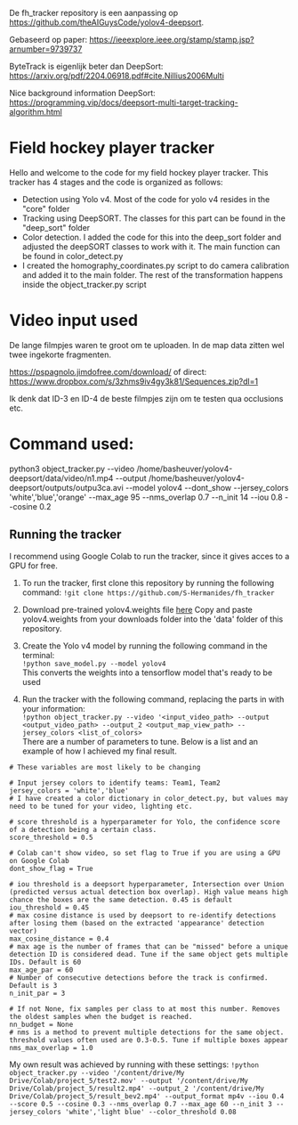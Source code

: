 De fh_tracker repository is een aanpassing op https://github.com/theAIGuysCode/yolov4-deepsort.

Gebaseerd op paper: https://ieeexplore.ieee.org/stamp/stamp.jsp?arnumber=9739737

ByteTrack is eigenlijk beter dan DeepSort: https://arxiv.org/pdf/2204.06918.pdf#cite.Nillius2006Multi

Nice background information DeepSort: https://programming.vip/docs/deepsort-multi-target-tracking-algorithm.html

# Field hockey player tracker

Hello and welcome to the code for my field hockey player tracker. 
This tracker has 4 stages and the code is organized as follows:
* Detection using Yolo v4. Most of the code for yolo v4 resides in the "core" folder
* Tracking using DeepSORT. The classes for this part can be found in the "deep_sort" folder
* Color detection. I added the code for this into the deep_sort folder and adjusted the deepSORT 
classes to work with it. The main function can be found in color_detect.py
* I created the homography_coordinates.py script to do camera calibration and added it to the main folder.
The rest of the transformation happens inside the object_tracker.py script

# Video input used
De lange filmpjes waren te groot om te uploaden. In de map data zitten wel twee ingekorte fragmenten.

https://pspagnolo.jimdofree.com/download/ of direct: https://www.dropbox.com/s/3zhms9iv4gy3k81/Sequences.zip?dl=1

Ik denk dat ID-3 en ID-4 de beste filmpjes zijn om te testen qua occlusions etc.


# Command used:
python3 object_tracker.py --video /home/basheuver/yolov4-deepsort/data/video/n1.mp4 --output /home/basheuver/yolov4-deepsort/outputs/outpu3ca.avi --model yolov4 --dont_show --jersey_colors 'white','blue','orange' --max_age 95 --nms_overlap 0.7 --n_init 14 --iou 0.8 --cosine 0.2

## Running the tracker

I recommend using Google Colab to run the tracker, since it gives acces to a GPU for free.

1. To run the tracker, first clone this repository by running the following command:
```!git clone https://github.com/S-Hermanides/fh_tracker```

2. Download pre-trained yolov4.weights file [here](https://drive.google.com/open?id=1cewMfusmPjYWbrnuJRuKhPMwRe_b9PaT)
Copy and paste yolov4.weights from your downloads folder into the 'data' folder of this repository.

3. Create the Yolo v4 model by running the following command in the terminal:  
```!python save_model.py --model yolov4```  
This converts the weights into a tensorflow model that's ready to be used

4. Run the tracker with the following command, replacing the parts in <brackets> with your information:  
```!python object_tracker.py --video '<input_video_path> --output <output_video_path> --output_2 <output_map_view_path> --jersey_colors <list_of_colors>```  
There are a number of parameters to tune. Below is a list and an example of how I achieved my final result.

```
# These variables are most likely to be changing

# Input jersey colors to identify teams: Team1, Team2
jersey_colors = 'white','blue'
# I have created a color dictionary in color_detect.py, but values may need to be tuned for your video, lighting etc.

# score threshold is a hyperparameter for Yolo, the confidence score of a detection being a certain class.
score_threshold = 0.5

# Colab can't show video, so set flag to True if you are using a GPU on Google Colab
dont_show_flag = True

# iou threshold is a deepsort hyperparameter, Intersection over Union (predicted versus actual detection box overlap). High value means high chance the boxes are the same detection. 0.45 is default
iou_threshold = 0.45
# max cosine distance is used by deepsort to re-identify detections after losing them (based on the extracted 'appearance' detection vector)
max_cosine_distance = 0.4
# max age is the number of frames that can be "missed" before a unique detection ID is considered dead. Tune if the same object gets multiple IDs. Default is 60
max_age_par = 60
# Number of consecutive detections before the track is confirmed. Default is 3
n_init_par = 3

# If not None, fix samples per class to at most this number. Removes the oldest samples when the budget is reached.
nn_budget = None
# nms is a method to prevent multiple detections for the same object. threshold values often used are 0.3-0.5. Tune if multiple boxes appear
nms_max_overlap = 1.0
```

My own result was achieved by running with these settings:
```!python object_tracker.py --video '/content/drive/My Drive/Colab/project_5/test2.mov' --output '/content/drive/My Drive/Colab/project_5/result2.mp4' --output_2 '/content/drive/My Drive/Colab/project_5/result_bev2.mp4' --output_format mp4v --iou 0.4 --score 0.5 --cosine 0.3 --nms_overlap 0.7 --max_age 60 --n_init 3 --jersey_colors 'white','light blue' --color_threshold 0.08```
